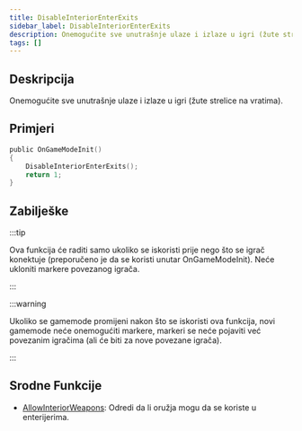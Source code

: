 ```yaml
---
title: DisableInteriorEnterExits
sidebar_label: DisableInteriorEnterExits
description: Onemogućite sve unutrašnje ulaze i izlaze u igri (žute strelice na vratima).
tags: []
---
```


## Deskripcija

Onemogućite sve unutrašnje ulaze i izlaze u igri (žute strelice na vratima).

## Primjeri

```c
public OnGameModeInit()
{
    DisableInteriorEnterExits();
    return 1;
}
```

## Zabilješke

:::tip

Ova funkcija će raditi samo ukoliko se iskoristi prije nego što se igrač konektuje (preporučeno je da se koristi unutar OnGameModeInit). Neće ukloniti markere povezanog igrača.

:::

:::warning

Ukoliko se gamemode promijeni nakon što se iskoristi ova funkcija, novi gamemode neće onemogućiti markere, markeri se neće pojaviti već povezanim igračima (ali će biti za nove povezane igrača).

:::

## Srodne Funkcije

- [AllowInteriorWeapons](AllowInteriorWeapons): Odredi da li oružja mogu da se koriste u enterijerima.
